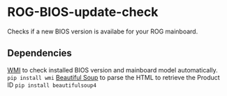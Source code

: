 # ROG-BIOS-update-check
Checks if a new BIOS version is availabe for your ROG mainboard.

## Dependencies
[WMI](https://pypi.org/project/WMI/) to check installed BIOS version and mainboard model automatically.
`pip install wmi`
[Beautiful Soup](https://pypi.org/project/beautifulsoup4/) to parse the HTML to retrieve the Product ID
`pip install beautifulsoup4`
